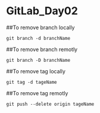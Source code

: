# GitLab_Day02

##To remove branch locally
```
git branch -d branchName
```

##To remove branch remotly
```
git branch -D branchName
```

##To remove tag locally
```
git tag -d tageName
```

##To remove tag remotly
```
git push --delete origin tageName
```
